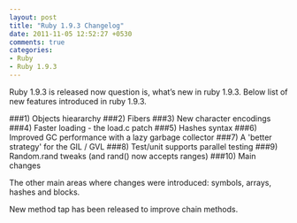 ```yaml
---
layout: post
title: "Ruby 1.9.3 Changelog"
date: 2011-11-05 12:52:27 +0530
comments: true
categories: 
- Ruby
- Ruby 1.9.3
---
```


Ruby 1.9.3 is released now question is, what’s new in ruby 1.9.3. Below list of new 
features introduced in ruby 1.9.3.

###1) Objects hieararchy <!--more-->
###2) Fibers
###3) New character encodings
###4) Faster loading - the load.c patch
###5) Hashes syntax
###6) Improved GC performance with a lazy garbage collector
###7) A 'better strategy' for the GIL / GVL
###8) Test/unit supports parallel testing
###9) Random.rand tweaks (and rand() now accepts ranges)
###10) Main changes

The other main areas where changes were introduced: symbols, arrays, 
hashes and blocks.

New method tap has been released to improve chain methods.
